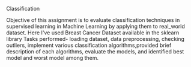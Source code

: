 Classification

Objective of this assignment is to evaluate classification techniques in supervised learning in Machine Learning by applying them to real_world dataset. Here I've used Breast Cancer Dataset available in the sklearn library
Tasks performed- loading dataset, data preprocessing, checking outliers, implement various classification algorithms,provided brief description of each algorithms, evaluate the models, and identified best model and worst model among them.
